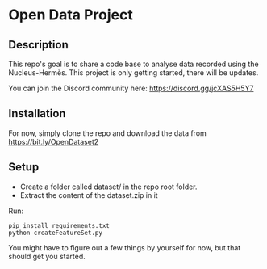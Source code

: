 # Open Data Project

## Description
This repo's goal is to share a code base to analyse data recorded using the Nucleus-Hermès. This project is only getting started, there will be updates.

You can join the Discord community here: https://discord.gg/jcXAS5H5Y7

## Installation
For now, simply clone the repo and download the data from https://bit.ly/OpenDataset2

## Setup
* Create a folder called dataset/ in the repo root folder. 
* Extract the content of the dataset.zip in it

Run:
````
pip install requirements.txt
python createFeatureSet.py
````

You might have to figure out a few things by yourself for now, but that should get you started.


